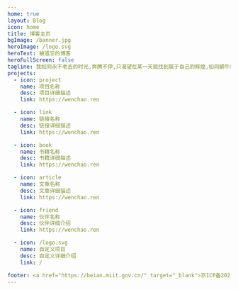 ```yaml
---
home: true
layout: Blog
icon: home
title: 博客主页
bgImage: /banner.jpg
heroImage: /logo.svg
heroText: 被遗忘的博客
heroFullScreen: false
tagline: 我如同永不老去的时光,奔腾不停,只渴望在某一天能找到属于自己的辉煌,如同蜗牛终将爬上金字塔的塔顶,欣赏大地第一缕阳光,沐浴人间第一丝温暖
projects:
  - icon: project
    name: 项目名称
    desc: 项目详细描述
    link: https://wenchao.ren

  - icon: link
    name: 链接名称
    desc: 链接详细描述
    link: https://wenchao.ren

  - icon: book
    name: 书籍名称
    desc: 书籍详细描述
    link: https://wenchao.ren

  - icon: article
    name: 文章名称
    desc: 文章详细描述
    link: https://wenchao.ren

  - icon: friend
    name: 伙伴名称
    desc: 伙伴详细介绍
    link: https://wenchao.ren

  - icon: /logo.svg
    name: 自定义项目
    desc: 自定义详细介绍
    link: /

footer: <a href="https://beian.miit.gov.cn/" target="_blank">京ICP备2022013263号-1</a>
---
```

